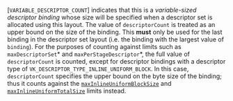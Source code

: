 [`VARIABLE_DESCRIPTOR_COUNT`] indicates that
    this is a *variable-sized descriptor binding* whose size will be
    specified when a descriptor set is allocated using this layout.
    The value of `descriptorCount` is treated as an upper bound on the
    size of the binding.
    This  **must**  only be used for the last binding in the descriptor set
    layout (i.e. the binding with the largest value of `binding`).
    For the purposes of counting against limits such as
    `maxDescriptorSet`* and `maxPerStageDescriptor`*, the full value
    of `descriptorCount` is
    counted, except for descriptor bindings with a descriptor type of
    `VK_DESCRIPTOR_TYPE_INLINE_UNIFORM_BLOCK`.
    In this case, `descriptorCount` specifies the upper bound on the
    byte size of the binding; thus it counts against the
[`maxInlineUniformBlockSize`](https://www.khronos.org/registry/vulkan/specs/1.3-extensions/html/vkspec.html#limits-maxInlineUniformBlockSize) and [`maxInlineUniformTotalSize`](https://www.khronos.org/registry/vulkan/specs/1.3-extensions/html/vkspec.html#limits-maxInlineUniformTotalSize) limits
instead.